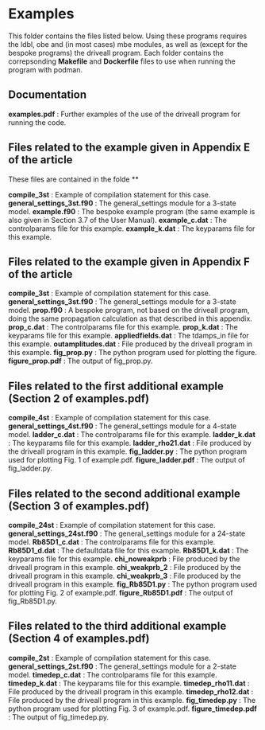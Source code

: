 # Examples

This folder contains the files listed below. Using these programs requires the ldbl, obe and (in most cases) mbe modules, as well as (except for the bespoke programs) the driveall program. Each folder contains the correpsonding **Makefile** and **Dockerfile** files to use when running the program with podman.

## Documentation

**examples.pdf** : Further examples of the use of the driveall program for running the code.

## Files related to the example given in Appendix E of the article

These files are contained in the folde **

**compile_3st**       : Example of compilation statement for this case.
**general_settings_3st.f90**  : The general_settings module for a 3-state model.
**example.f90**       : The bespoke example program (the same example is also given in Section 3.7 of the User Manual).
**example_c.dat**     : The controlparams file for this example.
**example_k.dat**     : The keyparams file for this example.


## Files related to the example given in Appendix F of the article

**compile_3st** : Example of compilation statement for this case.
**general_settings_3st.f90** : The general_settings module for a 3-state model.
**prop.f90** : A bespoke program, not based on the driveall program, doing the same propagation calculation as that described in this appendix.
**prop_c.dat** : The controlparams file for this example.
**prop_k.dat** : The keyparams file for this example.
**appliedfields.dat** : The tdamps_in file for this example.
**outamplitudes.dat** : File produced by the driveall program in this example.
**fig_prop.py** : The python program used for plotting the figure.
**figure_prop.pdf** : The output of fig_prop.py.



## Files related to the first additional example (Section 2 of examples.pdf)

**compile_4st**       : Example of compilation statement for this case.
**general_settings_4st.f90**  : The general_settings module for a 4-state model.
**ladder_c.dat**      : The controlparams file for this example. 
**ladder_k.dat**      : The keyparams file for this example.
**ladder_rho21.dat**  : File produced by the driveall program in this example.
**fig_ladder.py**     : The python program used for plotting Fig. 1 of example.pdf.
**figure_ladder.pdf** : The output of fig_ladder.py.



## Files related to the second additional example (Section 3 of examples.pdf)

**compile_24st**      : Example of compilation statement for this case.
**general_settings_24st.f90** : The general_settings module for a 24-state model.
**Rb85D1_c.dat**      : The controlparams file for this example.
**Rb85D1_d.dat**      : The defaultdata file for this example.
**Rb85D1_k.dat**      : The keyparams file for this example.
**chi_noweakprb**     : File produced by the driveall program in this example.
**chi_weakprb_2**     : File produced by the driveall program in this example.
**chi_weakprb_3**     : File produced by the driveall program in this example.
**fig_Rb85D1.py**     : The python program used for plotting Fig. 2 of example.pdf.
**figure_Rb85D1.pdf** : The output of fig_Rb85D1.py.



## Files related to the third additional example (Section 4 of examples.pdf)

**compile_2st**        : Example of compilation statement for this case.
**general_settings_2st.f90**  : The general_settings module for a 2-state model.
**timedep_c.dat**      : The controlparams file for this example.
**timedep_k.dat**      : The keyparams file for this example.
**timedep_rho11.dat**  : File produced by the driveall program in this example.
**timedep_rho12.dat**  : File produced by the driveall program in this example.
**fig_timedep.py**     : The python program used for plotting Fig. 3 of example.pdf.
**figure_timedep.pdf** : The output of fig_timedep.py.

